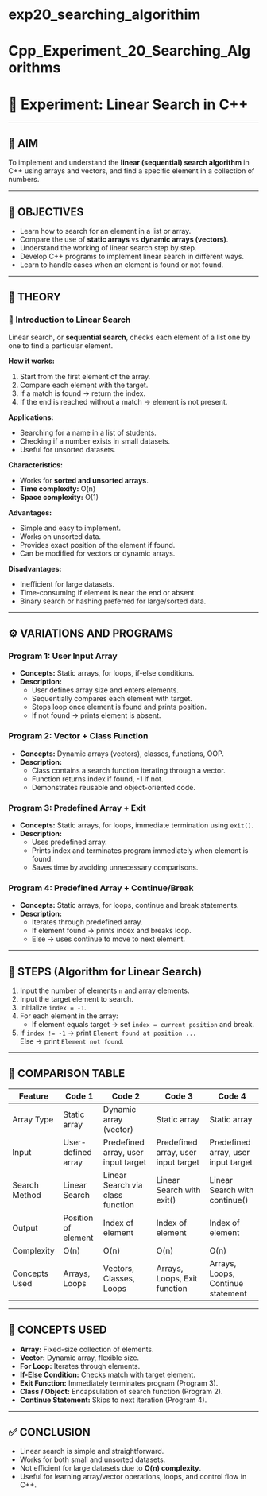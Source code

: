 # exp20_searching_algorithim
# Cpp_Experiment_20_Searching_Algorithms

# 📘 Experiment: Linear Search in C++

---

## 🎯 AIM
To implement and understand the **linear (sequential) search algorithm** in C++ using arrays and vectors, and find a specific element in a collection of numbers.

---

## 📌 OBJECTIVES
- Learn how to search for an element in a list or array.  
- Compare the use of **static arrays** vs **dynamic arrays (vectors)**.  
- Understand the working of linear search step by step.  
- Develop C++ programs to implement linear search in different ways.  
- Learn to handle cases when an element is found or not found.  

---

## 📖 THEORY

### 🔹 Introduction to Linear Search
Linear search, or **sequential search**, checks each element of a list one by one to find a particular element.  

**How it works:**
1. Start from the first element of the array.  
2. Compare each element with the target.  
3. If a match is found → return the index.  
4. If the end is reached without a match → element is not present.  

**Applications:**
- Searching for a name in a list of students.  
- Checking if a number exists in small datasets.  
- Useful for unsorted datasets.  

**Characteristics:**
- Works for **sorted and unsorted arrays**.  
- **Time complexity:** O(n)  
- **Space complexity:** O(1)  

**Advantages:**
- Simple and easy to implement.  
- Works on unsorted data.  
- Provides exact position of the element if found.  
- Can be modified for vectors or dynamic arrays.  

**Disadvantages:**
- Inefficient for large datasets.  
- Time-consuming if element is near the end or absent.  
- Binary search or hashing preferred for large/sorted data.  

---

## ⚙️ VARIATIONS AND PROGRAMS

### Program 1: User Input Array
- **Concepts:** Static arrays, for loops, if-else conditions.  
- **Description:**  
  - User defines array size and enters elements.  
  - Sequentially compares each element with target.  
  - Stops loop once element is found and prints position.  
  - If not found → prints element is absent.  

### Program 2: Vector + Class Function
- **Concepts:** Dynamic arrays (vectors), classes, functions, OOP.  
- **Description:**  
  - Class contains a search function iterating through a vector.  
  - Function returns index if found, -1 if not.  
  - Demonstrates reusable and object-oriented code.  

### Program 3: Predefined Array + Exit
- **Concepts:** Static arrays, for loops, immediate termination using `exit()`.  
- **Description:**  
  - Uses predefined array.  
  - Prints index and terminates program immediately when element is found.  
  - Saves time by avoiding unnecessary comparisons.  

### Program 4: Predefined Array + Continue/Break
- **Concepts:** Static arrays, for loops, continue and break statements.  
- **Description:**  
  - Iterates through predefined array.  
  - If element found → prints index and breaks loop.  
  - Else → uses continue to move to next element.  

---

## 📝 STEPS (Algorithm for Linear Search)
1. Input the number of elements `n` and array elements.  
2. Input the target element to search.  
3. Initialize `index = -1`.  
4. For each element in the array:  
   - If element equals target → set `index = current position` and break.  
5. If `index != -1` → print `Element found at position ...`  
   Else → print `Element not found`.  

---

## 🧩 COMPARISON TABLE

| Feature               | Code 1                  | Code 2                          | Code 3                       | Code 4                      |
|-----------------------|------------------------|--------------------------------|-------------------------------|-----------------------------|
| Array Type             | Static array           | Dynamic array (vector)         | Static array                  | Static array                |
| Input                  | User-defined array     | Predefined array, user input target | Predefined array, user input target | Predefined array, user input target |
| Search Method          | Linear Search          | Linear Search via class function | Linear Search with exit()    | Linear Search with continue() |
| Output                 | Position of element    | Index of element               | Index of element             | Index of element            |
| Complexity             | O(n)                   | O(n)                           | O(n)                          | O(n)                        |
| Concepts Used          | Arrays, Loops          | Vectors, Classes, Loops        | Arrays, Loops, Exit function | Arrays, Loops, Continue statement |

---

## 🧠 CONCEPTS USED
- **Array:** Fixed-size collection of elements.  
- **Vector:** Dynamic array, flexible size.  
- **For Loop:** Iterates through elements.  
- **If-Else Condition:** Checks match with target element.  
- **Exit Function:** Immediately terminates program (Program 3).  
- **Class / Object:** Encapsulation of search function (Program 2).  
- **Continue Statement:** Skips to next iteration (Program 4).  

---

## ✅ CONCLUSION
- Linear search is simple and straightforward.  
- Works for both small and unsorted datasets.  
- Not efficient for large datasets due to **O(n) complexity**.  
- Useful for learning array/vector operations, loops, and control flow in C++.  
